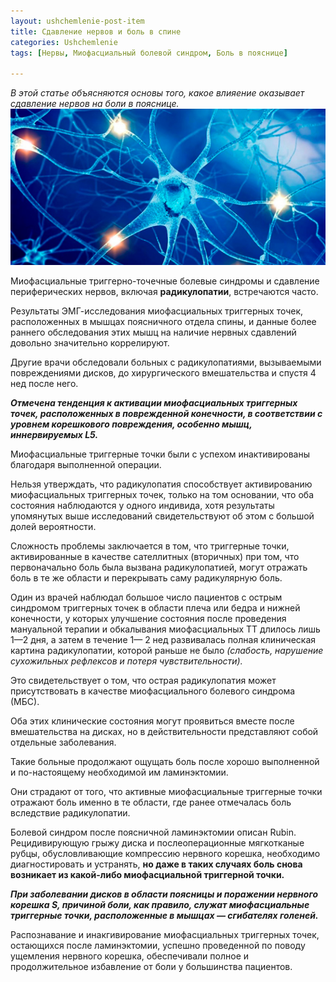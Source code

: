 ```yaml
---
layout: ushchemlenie-post-item
title: Сдавление нервов и боль в спине
categories: Ushchemlenie
tags: [Нервы, Миофасциальный болевой синдром, Боль в пояснице]

---
```

*В этой статье объясняются основы того, какое влияение оказывает сдавление нервов на боли в пояснице.*
![факторы](/images/ushchemlenie/nerv.jpg)

Миофасциальные триггерно-точечные болевые синдромы и сдавление периферических нервов, включая **радикулопатии**, встречаются часто. 

Результаты ЭМГ-исследования миофасциальных триггерных точек, расположенных в мышцах поясничного отдела спины, и данные более раннего обследования этих мышц на наличие нервных сдавлений довольно значительно коррелируют. 

Другие врачи обследовали больных с радикулопатиями, вызываемыми повреждениями дисков, до хирургического вмешательства и спустя 4 нед после него. 

***Отмечена тенденция к активации миофасциальных триггерных точек, расположенных в поврежденной конечности, в соответствии с уровнем корешкового повреждения, особенно мышц, иннервируемых L5.***

 Миофасциальные триггерные точки были с успехом инактивированы благодаря выполненной операции.
 
Нельзя утверждать, что радикулопатия способствует активированию миофасциальных триггерных точек, только на том основании, что оба состояния наблюдаются у одного индивида, хотя результаты упомянутых выше исследований свидетельствуют об этом с большой долей вероятности. 

Сложность проблемы заключается в том, что триггерные точки, активированные в качестве сателлитных (вторичных) при том, что первоначально боль была вызвана радикулопатией, могут отражать боль в те же области и перекрывать саму радикулярную боль. 

Один из врачей наблюдал большое число пациентов с острым синдромом триггерных точек в области плеча или бедра и нижней конечности, у которых улучшение состояния после проведения мануальной терапии и обкалывания миофасциальных ТТ длилось лишь 1—2 дня, а затем в течение 1— 2 нед развивалась полная клиническая картина радикулопатии, которой раньше не было *(слабость, нарушение сухожильных рефлексов и потеря чувствительности).* 

<p class="vaz">Это свидетельствует о том, что острая радикулопатия может присутствовать в качестве миофасциального болевого синдрома (МБС).
</p>

Оба этих клинические состояния могут проявиться вместе после вмешательства на дисках, но в действительности представляют собой отдельные заболевания. 

Такие больные продолжают ощущать боль после хорошо выполненной и по-настоящему необходимой им ламинэктомии. 

Они страдают от того, что активные миофасциальные триггерные точки отражают боль именно в те области, где ранее отмечалась боль вследствие радикулопатии. 

Болевой синдром после поясничной ламинэктомии описан Rubin. Рецидивирующую грыжу диска и послеоперационные мягкотканые рубцы, обусловливающие компрессию нервного корешка, необходимо диагностировать и устранять, **но даже в таких случаях боль снова возникает из какой-либо миофасциальной триггерной точки.**

***При заболевании дисков в области поясницы и поражении нервного корешка S, причиной боли, как правило, служат миофасциальные триггерные точки, расположенные в мышцах — сгибателях голеней.***

Распознавание и инакгивирование миофасциальных триггерных точек, остающихся после ламинэктомии, успешно проведенной по поводу ущемления нервного корешка, обеспечивали полное и продолжительное избавление от боли у большинства пациентов.
